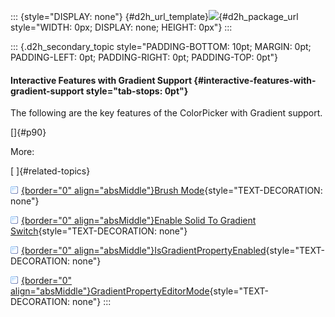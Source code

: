 ::: {style="DISPLAY: none"}
[](ms-xhelp:///?Id=d2h_url_template){#d2h_url_template}![](!package_url!){#d2h_package_url style="WIDTH: 0px; DISPLAY: none; HEIGHT: 0px"}
:::

::: {.d2h_secondary_topic style="PADDING-BOTTOM: 10pt; MARGIN: 0pt; PADDING-LEFT: 0pt; PADDING-RIGHT: 0pt; PADDING-TOP: 0pt"}
#### Interactive Features with Gradient Support {#interactive-features-with-gradient-support style="tab-stops: 0pt"}

The following are the key features of the ColorPicker with Gradient support.

[]{#p90} 

More:

[ ]{#related-topics}

[![](button.gif){border="0" align="absMiddle"}Brush Mode](ms-xhelp:///?Id=bfc70fdf-eac8-4cc9-8aba-491ec7ba8714){style="TEXT-DECORATION: none"}

[![](button.gif){border="0" align="absMiddle"}Enable Solid To Gradient Switch](ms-xhelp:///?Id=d70b8a96-0578-4348-b863-52f03a888b2c){style="TEXT-DECORATION: none"}

[![](button.gif){border="0" align="absMiddle"}IsGradientPropertyEnabled](ms-xhelp:///?Id=3c8309d4-6739-4baa-b465-8bb80c4945cf){style="TEXT-DECORATION: none"}

[![](button.gif){border="0" align="absMiddle"}GradientPropertyEditorMode](ms-xhelp:///?Id=a93e67c1-edeb-4711-a5f1-1b72b3d96133){style="TEXT-DECORATION: none"}
:::
